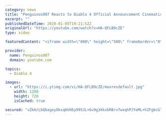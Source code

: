 ```yaml
---
category: news
title: "Penguinos007 Reacts to Diablo 4 Official Announcement Cinematic Trailer (Blizzcon 2019)"
excerpt: ""
publishedDateTime: 2020-01-05T19:21:52Z
originalUrl: "https://youtube.com/watch?v=HA-QFLB9cZE"
type: video

featuredContent: "<iframe width=\"800\" height=\"500\" frameborder=\"0\" src=\"https://www.youtube.com/embed/HA-QFLB9cZE\" allow=\"accelerometer; autoplay; encrypted-media; gyroscope; picture-in-picture\" allowfullscreen></iframe>"

provider:
  name: Penguinos007
  domain: youtube.com

topics:
  - Diablo 4

images:
  - url: "https://i.ytimg.com/vi/HA-QFLB9cZE/maxresdefault.jpg"
    width: 1280
    height: 720
    isCached: true

secured: "vZkH/LbQbageyOkxqHVH5y995JL+6v9g3XkvbRBrv7wxqhPJYeML+h2FgbcGT2fPm4WaDM4tue8o6bExzofYc1O4JmP0Y7TYbGFUU3VCpTX3x/iYcs2XBMeksDt/K+AkFpYwERzMruo9Ra7ovfmv+YPsQrC2hL0WcnHpnSaGSPztVyQZmDgN+RGINn2unJR6t4pD/wA9ynQ3Lh86LM5c8aJgL8RGsvbymGSrGl+ciq29J72q4rH76vv1Qojpj52vFlwDhvMUlg3CkVYvKG65tq+/ZxgWt5a1ij6F42JQ/YUx62pp4LsLBq+m+S+RVC9FMo8aOcIeSbWfdFCpHdXqfFz4iRrk+ZDyeYuDsfARutUTIM9pbYwWXWV7XNAzJMqGZTN54HdUIoVJom2ZN+0/06QKLVecjFZykv0aJkVoV1MtY8/QhEMMw67mE//1PT5x;VZ/7znBSfFbFzzt9wMQL0g=="
---
```



